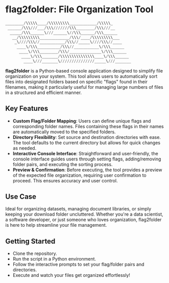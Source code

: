 # flag2folder: File Organization Tool

```py
________/\\\\\____/\\\\\\\\\____________/\\\\\_        
 ______/\\\///___/\\\///////\\\________/\\\///__       
  _____/\\\______\///______\//\\\______/\\\______      
   __/\\\\\\\\\_____________/\\\/____/\\\\\\\\\___     
    _\////\\\//___________/\\\//_____\////\\\//____    
     ____\/\\\__________/\\\//___________\/\\\______   
      ____\/\\\________/\\\/______________\/\\\______  
       ____\/\\\_______/\\\\\\\\\\\\\\\____\/\\\______ 
        ____\///_______\///////////////_____\///_______
```

**flag2folder** is a Python-based console application designed to simplify file organization on your system. This tool allows users to automatically sort files into designated folders based on specific "flags" found in their filenames, making it particularly useful for managing large numbers of files in a structured and efficient manner.

## Key Features

- **Custom Flag/Folder Mapping**: Users can define unique flags and corresponding folder names. Files containing these flags in their names are automatically moved to the specified folders.
- **Directory Flexibility**: Set source and destination directories with ease. The tool defaults to the current directory but allows for quick changes as needed.
- **Interactive Console Interface**: Straightforward and user-friendly, the console interface guides users through setting flags, adding/removing folder pairs, and executing the sorting process.
- **Preview & Confirmation**: Before executing, the tool provides a preview of the expected file organization, requiring user confirmation to proceed. This ensures accuracy and user control.

## Use Case

Ideal for organizing datasets, managing document libraries, or simply keeping your download folder uncluttered. Whether you're a data scientist, a software developer, or just someone who loves organization, flag2folder is here to help streamline your file management.

## Getting Started

- Clone the repository.
- Run the script in a Python environment.
- Follow the interactive prompts to set your flag/folder pairs and directories.
- Execute and watch your files get organized effortlessly!
